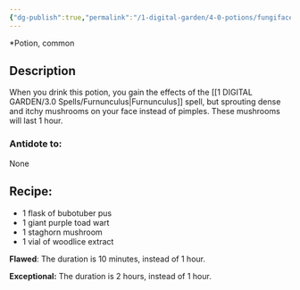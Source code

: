 ```yaml
---
{"dg-publish":true,"permalink":"/1-digital-garden/4-0-potions/fungiface-potion/","tags":["potion","extracurricular","common"]}
---
```


*Potion, common 

## Description
When you drink this potion, you gain the effects of the [[1 DIGITAL GARDEN/3.0 Spells/Furnunculus\|Furnunculus]] spell, but sprouting dense and itchy mushrooms on your face instead of pimples. These mushrooms will last 1 hour.

### Antidote to: 
None

## Recipe:

- 1 flask of bubotuber pus
- 1 giant purple toad wart
- 1 staghorn mushroom
- 1 vial of woodlice extract

**Flawed**:
The duration is 10 minutes, instead of 1 hour.

**Exceptional:** 
The duration is 2 hours, instead of 1 hour.